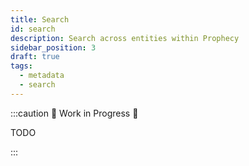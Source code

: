 ```yaml
---
title: Search
id: search
description: Search across entities within Prophecy
sidebar_position: 3
draft: true
tags:
  - metadata
  - search
---
```


:::caution 🚧 Work in Progress 🚧

TODO

:::
